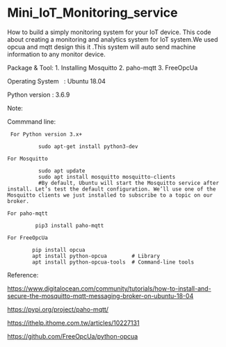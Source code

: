 # Mini_IoT_Monitoring_service

How to build a simply monitoring system for your IoT device.
This code  about creating a monitoring and analytics system for IoT system.We used opcua and mqtt design  this it .This system will auto send machine information to any monitor device.

Package & Tool:
                                  1. Installing Mosquitto
                                  2. paho-mqtt
                                  3. FreeOpcUa

Operating System    :  Ubuntu 18.04

Python version      :  3.6.9


Note:

Commmand line:

     For Python version 3.x+
     
              sudo apt-get install python3-dev

    For Mosquitto  
    
              sudo apt update
              sudo apt install mosquitto mosquitto-clients
              #By default, Ubuntu will start the Mosquitto service after install. Let’s test the default configuration. We’ll use one of the Mosquitto clients we just installed to subscribe to a topic on our broker.
 
    For paho-mqtt 
    
             pip3 install paho-mqtt
             
    For FreeOpcUa    
    
            pip install opcua
            apt install python-opcua        # Library
            apt install python-opcua-tools  # Command-line tools

Reference:  

https://www.digitalocean.com/community/tutorials/how-to-install-and-secure-the-mosquitto-mqtt-messaging-broker-on-ubuntu-18-04

https://pypi.org/project/paho-mqtt/

https://ithelp.ithome.com.tw/articles/10227131

https://github.com/FreeOpcUa/python-opcua
